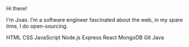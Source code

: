 Hi there!

I'm Joao. I'm a software engineer fascinated about the web, in my spare time, I do open-sourcing.


<!---
Sacarima/Sacarima is a ✨ special ✨ repository because its `README.md` (this file) appears on your GitHub profile.
You can click the Preview link to take a look at your changes.
--->

HTML CSS JavaScript Node.js Express React MongoDB Git Java
